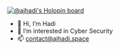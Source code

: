 
[![@ajhadi's Holopin board](https://holopin.io/api/user/board?user=ajhadi)](https://holopin.io/@ajhadi)
- 👋 Hi, I’m Hadi
- 👀 I’m interested in Cyber Security
- 📫 contact@ajhadi.space

<!---
ajhadi/ajhadi is a ✨ special ✨ repository because its `README.md` (this file) appears on your GitHub profile.
You can click the Preview link to take a look at your changes.
--->

